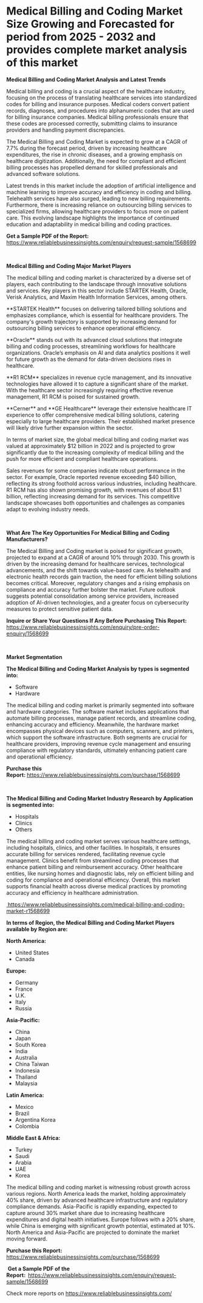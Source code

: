 <p><h1>Medical Billing and Coding Market Size Growing and Forecasted for period from 2025 - 2032 and provides complete market analysis of this market</h1></p><p><strong>Medical Billing and Coding Market Analysis and Latest Trends</strong></p>
<p><p>Medical billing and coding is a crucial aspect of the healthcare industry, focusing on the process of translating healthcare services into standardized codes for billing and insurance purposes. Medical coders convert patient records, diagnoses, and procedures into alphanumeric codes that are used for billing insurance companies. Medical billing professionals ensure that these codes are processed correctly, submitting claims to insurance providers and handling payment discrepancies. </p><p>The Medical Billing and Coding Market is expected to grow at a CAGR of 7.7% during the forecast period, driven by increasing healthcare expenditures, the rise in chronic diseases, and a growing emphasis on healthcare digitization. Additionally, the need for compliant and efficient billing processes has propelled demand for skilled professionals and advanced software solutions. </p><p>Latest trends in this market include the adoption of artificial intelligence and machine learning to improve accuracy and efficiency in coding and billing. Telehealth services have also surged, leading to new billing requirements. Furthermore, there is increasing reliance on outsourcing billing services to specialized firms, allowing healthcare providers to focus more on patient care. This evolving landscape highlights the importance of continued education and adaptability in medical billing and coding practices.</p></p>
<p><strong>Get a Sample PDF of the Report:&nbsp;</strong> <a href="https://www.reliablebusinessinsights.com/enquiry/request-sample/1568699?utm_campaign=2295&utm_medium=2&utm_source=Github&utm_content=ia&utm_term=25032025&utm_id=medical-billing-and-coding">https://www.reliablebusinessinsights.com/enquiry/request-sample/1568699</a></p>
<p>&nbsp;</p>
<p><strong>Medical Billing and Coding Major Market Players</strong></p>
<p><p>The medical billing and coding market is characterized by a diverse set of players, each contributing to the landscape through innovative solutions and services. Key players in this sector include STARTEK Health, Oracle, Verisk Analytics, and Maxim Health Information Services, among others.</p><p>**STARTEK Health** focuses on delivering tailored billing solutions and emphasizes compliance, which is essential for healthcare providers. The company's growth trajectory is supported by increasing demand for outsourcing billing services to enhance operational efficiency.</p><p>**Oracle** stands out with its advanced cloud solutions that integrate billing and coding processes, streamlining workflows for healthcare organizations. Oracle’s emphasis on AI and data analytics positions it well for future growth as the demand for data-driven decisions rises in healthcare.</p><p>**R1 RCM** specializes in revenue cycle management, and its innovative technologies have allowed it to capture a significant share of the market. With the healthcare sector increasingly requiring effective revenue management, R1 RCM is poised for sustained growth.</p><p>**Cerner** and **GE Healthcare** leverage their extensive healthcare IT experience to offer comprehensive medical billing solutions, catering especially to large healthcare providers. Their established market presence will likely drive further expansion within the sector.</p><p>In terms of market size, the global medical billing and coding market was valued at approximately $12 billion in 2022 and is projected to grow significantly due to the increasing complexity of medical billing and the push for more efficient and compliant healthcare operations.</p><p>Sales revenues for some companies indicate robust performance in the sector. For example, Oracle reported revenue exceeding $40 billion, reflecting its strong foothold across various industries, including healthcare. R1 RCM has also shown promising growth, with revenues of about $1.1 billion, reflecting increasing demand for its services. This competitive landscape showcases both opportunities and challenges as companies adapt to evolving industry needs.</p></p>
<p>&nbsp;</p>
<p><strong>What Are The Key Opportunities For Medical Billing and Coding Manufacturers?</strong></p>
<p><p>The Medical Billing and Coding market is poised for significant growth, projected to expand at a CAGR of around 10% through 2030. This growth is driven by the increasing demand for healthcare services, technological advancements, and the shift towards value-based care. As telehealth and electronic health records gain traction, the need for efficient billing solutions becomes critical. Moreover, regulatory changes and a rising emphasis on compliance and accuracy further bolster the market. Future outlook suggests potential consolidation among service providers, increased adoption of AI-driven technologies, and a greater focus on cybersecurity measures to protect sensitive patient data.</p></p>
<p><strong>Inquire or Share Your Questions If Any Before Purchasing This Report:</strong> <a href="https://www.reliablebusinessinsights.com/enquiry/pre-order-enquiry/1568699?utm_campaign=2295&utm_medium=2&utm_source=Github&utm_content=ia&utm_term=25032025&utm_id=medical-billing-and-coding">https://www.reliablebusinessinsights.com/enquiry/pre-order-enquiry/1568699</a></p>
<p>&nbsp;</p>
<p><strong>Market Segmentation</strong></p>
<p><strong>The Medical Billing and Coding Market Analysis by types is segmented into:</strong></p>
<p><ul><li>Software</li><li>Hardware</li></ul></p>
<p><p>The medical billing and coding market is primarily segmented into software and hardware categories. The software market includes applications that automate billing processes, manage patient records, and streamline coding, enhancing accuracy and efficiency. Meanwhile, the hardware market encompasses physical devices such as computers, scanners, and printers, which support the software infrastructure. Both segments are crucial for healthcare providers, improving revenue cycle management and ensuring compliance with regulatory standards, ultimately enhancing patient care and operational efficiency.</p></p>
<p><strong>Purchase this Report:&nbsp;</strong><a href="https://www.reliablebusinessinsights.com/purchase/1568699?utm_campaign=2295&utm_medium=2&utm_source=Github&utm_content=ia&utm_term=25032025&utm_id=medical-billing-and-coding">https://www.reliablebusinessinsights.com/purchase/1568699</a></p>
<p>&nbsp;</p>
<p><strong>The Medical Billing and Coding Market Industry Research by Application is segmented into:</strong></p>
<p><ul><li>Hospitals</li><li>Clinics</li><li>Others</li></ul></p>
<p><p>The medical billing and coding market serves various healthcare settings, including hospitals, clinics, and other facilities. In hospitals, it ensures accurate billing for services rendered, facilitating revenue cycle management. Clinics benefit from streamlined coding processes that enhance patient billing and reimbursement accuracy. Other healthcare entities, like nursing homes and diagnostic labs, rely on efficient billing and coding for compliance and operational efficiency. Overall, this market supports financial health across diverse medical practices by promoting accuracy and efficiency in healthcare administration.</p></p>
<p><a href="https://www.reliablebusinessinsights.com/medical-billing-and-coding-market-r1568699?utm_campaign=2295&utm_medium=2&utm_source=Github&utm_content=ia&utm_term=25032025&utm_id=medical-billing-and-coding">&nbsp;https://www.reliablebusinessinsights.com/medical-billing-and-coding-market-r1568699</a></p>
<p><strong>In terms of Region, the Medical Billing and Coding Market Players available by Region are:</strong></p>
<p>
    <p> <strong> North America: </strong>
        <ul>
            <li>United States</li>
            <li>Canada</li>
        </ul>
        </p> 
    <p> <strong> Europe: </strong>
        <ul>
            <li>Germany</li>
            <li>France</li>
            <li>U.K.</li>
            <li>Italy</li>
            <li>Russia</li>
        </ul>
        </p> 
    <p> <strong> Asia-Pacific: </strong>
        <ul>
            <li>China</li>
            <li>Japan</li>
            <li>South Korea</li>
            <li>India</li>
            <li>Australia</li>
            <li>China Taiwan</li>
            <li>Indonesia</li>
            <li>Thailand</li>
            <li>Malaysia</li>
        </ul>
        </p> 
    <p> <strong> Latin America: </strong>
        <ul>
            <li>Mexico</li>
            <li>Brazil</li>
            <li>Argentina Korea</li>
            <li>Colombia</li>
        </ul>
        </p> 
    <p> <strong> Middle East & Africa: </strong>
        <ul>
            <li>Turkey</li>
            <li>Saudi</li>
            <li>Arabia</li>
            <li>UAE</li>
            <li>Korea</li>
        </ul>
    </p>
    </p>
<p><p>The medical billing and coding market is witnessing robust growth across various regions. North America leads the market, holding approximately 40% share, driven by advanced healthcare infrastructure and regulatory compliance demands. Asia-Pacific is rapidly expanding, expected to capture around 30% market share due to increasing healthcare expenditures and digital health initiatives. Europe follows with a 20% share, while China is emerging with significant growth potential, estimated at 10%. North America and Asia-Pacific are projected to dominate the market moving forward.</p></p>
<p><strong>Purchase this Report: </strong><a href="https://www.reliablebusinessinsights.com/purchase/1568699?utm_campaign=2295&utm_medium=2&utm_source=Github&utm_content=ia&utm_term=25032025&utm_id=medical-billing-and-coding">https://www.reliablebusinessinsights.com/purchase/1568699</a></p>
<p>&nbsp;<strong>Get a Sample PDF of the Report:&nbsp;&nbsp;</strong><a href="https://www.reliablebusinessinsights.com/enquiry/request-sample/1568699?utm_campaign=2295&utm_medium=2&utm_source=Github&utm_content=ia&utm_term=25032025&utm_id=medical-billing-and-coding">https://www.reliablebusinessinsights.com/enquiry/request-sample/1568699</a></p>
<p><strong></strong></p>
<p>Check more reports on <a href="https://www.reliablebusinessinsights.com/?utm_campaign=2295&utm_medium=2&utm_source=Github&utm_content=ia&utm_term=25032025&utm_id=medical-billing-and-coding">https://www.reliablebusinessinsights.com/</a></p>